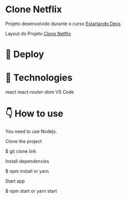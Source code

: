 # Clone Netflix

Projeto desenvolvido durante o curso [Estartando Devs ](https://estartandodevs.com.br/)

Layout do Projeto [Clone Netflix](https://www.figma.com/file/dFeDA8wljJ57VNlRXp8hwa/Netflix-new-feature-(Community)?node-id=0%3A1)
# 📱 Deploy


# 🚀 Technologies
react
react-router-dom
VS Code


# 👇 How to use
You need to use Nodejs.

Clone the project

$ git clone link

Install dependencies

$ npm install or yarn

Start app

$ npm start or yarn start